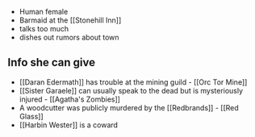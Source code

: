 - Human female
- Barmaid at the [[Stonehill Inn]]
- talks too much
- dishes out rumors about town

## Info she can give
- [[Daran Edermath]] has trouble at the mining guild - [[Orc Tor Mine]]
- [[Sister Garaele]] can usually speak to the dead but is mysteriously injured -  [[Agatha's Zombies]]
- A woodcutter was publicly murdered by the [[Redbrands]] - [[Red Glass]]
- [[Harbin Wester]] is a coward 